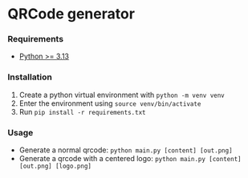 # QRCode generator

### Requirements

- [Python >= 3.13](https://www.python.org/)

### Installation

1. Create a python virtual environment with `python -m venv venv`
2. Enter the environment using `source venv/bin/activate`
3. Run `pip install -r requirements.txt`

### Usage

- Generate a normal qrcode: `python main.py [content] [out.png]`
- Generate a qrcode with a centered logo: `python main.py [content] [out.png] [logo.png]`
